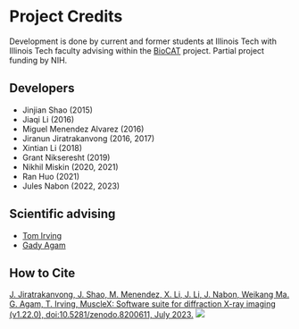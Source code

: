 # Project Credits

Development is done by current and former students at Illinois Tech with Illinois Tech faculty advising within the [BioCAT](http://www.bio.aps.anl.gov/) project. Partial project funding by NIH.

## Developers

* Jinjian Shao (2015)
* Jiaqi Li (2016)
* Miguel Menendez Alvarez (2016)
* Jiranun Jiratrakanvong (2016, 2017)
* Xintian Li (2018)
* Grant Nikseresht (2019)
* Nikhil Miskin (2020, 2021)
* Ran Huo (2021)
* Jules Nabon (2022, 2023)

## Scientific advising

* [Tom Irving](https://science.iit.edu/people/faculty/thomas-irving)
* [Gady Agam](http://www.cs.iit.edu/~agam/)

## How to Cite

[J. Jiratrakanvong, J. Shao, M. Menendez, X. Li, J. Li, J. Nabon, Weikang Ma. G. Agam, T. Irving, MuscleX: Software suite for diffraction X-ray imaging (v1.22.0), doi:10.5281/zenodo.8200611, July 2023.](https://doi.org/10.5281/zenodo.8200611)
![](https://zenodo.org/badge/DOI/10.5281/zenodo.8200611.svg)
